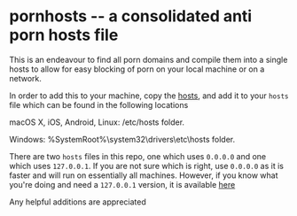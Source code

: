 # pornhosts -- a consolidated anti porn hosts file

This is an endeavour to find all porn domains and compile them into a single hosts to allow for easy blocking of porn on your local machine or on a network.

In order to add this to your machine, copy the  [hosts](https://raw.githubusercontent.com/Clefspeare13/pornhosts/master/0.0.0.0/hosts), and add it to your ```hosts``` file which can be found in the following locations

macOS X, iOS, Android, Linux: /etc/hosts folder.

Windows: %SystemRoot%\system32\drivers\etc\hosts folder.

There are two ```hosts``` files in this repo, one which uses ```0.0.0.0``` and one which uses ```127.0.0.1```. If you are not sure which is right, use ```0.0.0.0``` as it is faster and will run on essentially all machines. However, if you know what you're doing and need a ```127.0.0.1``` version, it is available [here](https://raw.githubusercontent.com/Clefspeare13/pornhosts/master/127.0.0.1/hosts)

Any helpful additions are appreciated
